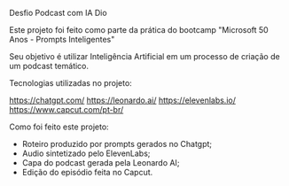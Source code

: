 Desfio Podcast com IA Dio

Este projeto foi feito como parte da prática do bootcamp "Microsoft 50 Anos - Prompts Inteligentes"

Seu objetivo é utilizar Inteligência Artificial em um processo de criação de um podcast temático.

Tecnologias utilizadas no projeto:

https://chatgpt.com/
https://leonardo.ai/
https://elevenlabs.io/
https://www.capcut.com/pt-br/

Como foi feito este projeto:

- Roteiro produzido por prompts gerados no Chatgpt;
- Audio sintetizado pelo ElevenLabs;
- Capa do podcast gerada pela Leonardo AI;
- Edição do episódio feita no Capcut.
